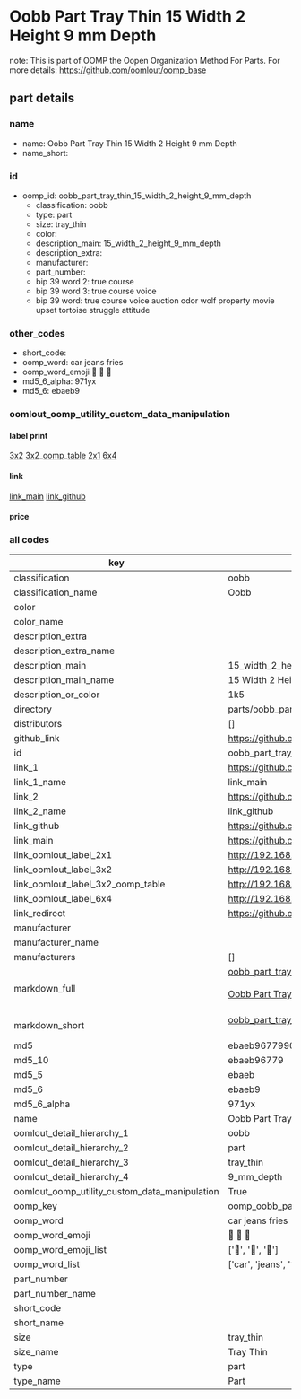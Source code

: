 # Oobb Part Tray Thin 15 Width 2 Height 9 mm Depth  

note: This is part of OOMP the Oopen Organization Method For Parts. For more details: https://github.com/oomlout/oomp_base

##  part details
  







### name
* name: Oobb Part Tray Thin 15 Width 2 Height 9 mm Depth
* name_short: 
### id
* oomp_id: oobb_part_tray_thin_15_width_2_height_9_mm_depth
  * classification: oobb
  * type: part
  * size: tray_thin
  * color: 
  * description_main: 15_width_2_height_9_mm_depth
  * description_extra: 
  * manufacturer: 
  * part_number: 
  * bip 39 word 2: true course
  * bip 39 word 3: true course voice
  * bip 39 word: true course voice auction odor wolf property movie upset tortoise struggle attitude

### other_codes
* short_code: 
* oomp_word: car jeans fries
* oomp_word_emoji :car: :jeans: :fries:
* md5_6_alpha: 971yx
* md5_6: ebaeb9






### oomlout_oomp_utility_custom_data_manipulation
#### label print
[3x2](http://192.168.1.245:1112/?label=oomp%20971yx)
[3x2_oomp_table](http://192.168.1.108:1112/?label=oomp%20971yx)
[2x1](http://192.168.1.242:1112/?label=oomp%20971yx)
[6x4](http://192.168.1.55:1112/?label=oomp%20971yx)    

#### link

[link_main](https://github.com/oomlout/oomlout_oomp_version_1_messy/tree/main/parts/oobb_part_tray_thin_15_width_2_height_9_mm_depth) [link_github](https://github.com/oomlout/oomlout_oomp_version_1_messy/tree/main/parts/oobb_part_tray_thin_15_width_2_height_9_mm_depth)                             

#### price







### all codes 
| key | value |  
| --- | --- |  
| classification | oobb |  
| classification_name | Oobb |  
| color |  |  
| color_name |  |  
| description_extra |  |  
| description_extra_name |  |  
| description_main | 15_width_2_height_9_mm_depth |  
| description_main_name | 15 Width 2 Height 9 mm Depth |  
| description_or_color | 1k5 |  
| directory | parts/oobb_part_tray_thin_15_width_2_height_9_mm_depth |  
| distributors | [] |  
| github_link | https://github.com/oomlout/oomlout_oomp_part_src/tree/main/parts/oobb_part_tray_thin_15_width_2_height_9_mm_depth |  
| id | oobb_part_tray_thin_15_width_2_height_9_mm_depth |  
| link_1 | https://github.com/oomlout/oomlout_oomp_version_1_messy/tree/main/parts/oobb_part_tray_thin_15_width_2_height_9_mm_depth |  
| link_1_name | link_main |  
| link_2 | https://github.com/oomlout/oomlout_oomp_version_1_messy/tree/main/parts/oobb_part_tray_thin_15_width_2_height_9_mm_depth |  
| link_2_name | link_github |  
| link_github | https://github.com/oomlout/oomlout_oomp_version_1_messy/tree/main/parts/oobb_part_tray_thin_15_width_2_height_9_mm_depth |  
| link_main | https://github.com/oomlout/oomlout_oomp_version_1_messy/tree/main/parts/oobb_part_tray_thin_15_width_2_height_9_mm_depth |  
| link_oomlout_label_2x1 | http://192.168.1.242:1112/?label=oomp%20971yx |  
| link_oomlout_label_3x2 | http://192.168.1.245:1112/?label=oomp%20971yx |  
| link_oomlout_label_3x2_oomp_table | http://192.168.1.108:1112/?label=oomp%20971yx |  
| link_oomlout_label_6x4 | http://192.168.1.55:1112/?label=oomp%20971yx |  
| link_redirect | https://github.com/oomlout/oomlout_oomp_version_1_messy/tree/main/parts/oobb_part_tray_thin_15_width_2_height_9_mm_depth |  
| manufacturer |  |  
| manufacturer_name |  |  
| manufacturers | [] |  
| markdown_full | [oobb_part_tray_thin_15_width_2_height_9_mm_depth](none)<br>[](none)<br>[Oobb Part Tray Thin 15 Width 2 Height 9 Mm Depth](none)<br><br> |  
| markdown_short | [oobb_part_tray_thin_15_width_2_height_9_mm_depth](none)<br><br> |  
| md5 | ebaeb9677990f58ff34c90efeacc574a |  
| md5_10 | ebaeb96779 |  
| md5_5 | ebaeb |  
| md5_6 | ebaeb9 |  
| md5_6_alpha | 971yx |  
| name | Oobb Part Tray Thin 15 Width 2 Height 9 mm Depth |  
| oomlout_detail_hierarchy_1 | oobb |  
| oomlout_detail_hierarchy_2 | part |  
| oomlout_detail_hierarchy_3 | tray_thin |  
| oomlout_detail_hierarchy_4 | 9_mm_depth |  
| oomlout_oomp_utility_custom_data_manipulation | True |  
| oomp_key | oomp_oobb_part_tray_thin_15_width_2_height_9_mm_depth |  
| oomp_word | car jeans fries |  
| oomp_word_emoji | :car: :jeans: :fries: |  
| oomp_word_emoji_list | [':car:', ':jeans:', ':fries:'] |  
| oomp_word_list | ['car', 'jeans', 'fries'] |  
| part_number |  |  
| part_number_name |  |  
| short_code |  |  
| short_name |  |  
| size | tray_thin |  
| size_name | Tray Thin |  
| type | part |  
| type_name | Part |  
